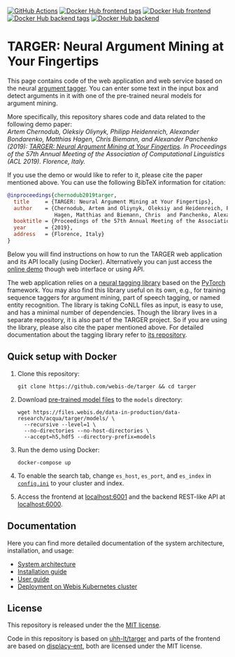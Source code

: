 [![GitHub Actions](https://img.shields.io/github/workflow/status/webis-de/targer/Docker%20build?style=flat-square)](https://github.com/webis-de/targer/actions?query=workflow%3A%22Docker+build%22)
[![Docker Hub frontend tags](https://img.shields.io/docker/v/webis/targer-frontend?style=flat-square&label=frontend+version)](https://hub.docker.com/repository/docker/webis/targer-frontend/tags)
[![Docker Hub frontend](https://img.shields.io/docker/pulls/webis/targer-frontend?style=flat-square&label=frontend+pulls)](https://hub.docker.com/repository/docker/webis/targer-frontend)
[![Docker Hub backend tags](https://img.shields.io/docker/v/webis/targer-backend?style=flat-square&label=backend+version)](https://hub.docker.com/repository/docker/webis/targer-backend/tags)
[![Docker Hub backend](https://img.shields.io/docker/pulls/webis/targer-backend?style=flat-square&label=backend+pulls)](https://hub.docker.com/repository/docker/webis/targer-backend)

# TARGER: Neural Argument Mining at Your Fingertips

This page contains code of the web application and web service based on the neural [argument tagger](http://github.com/achernodub/targer).
You can enter some text in the input box and detect arguments in it with one of the pre-trained neural models for argument mining. 

More specifically, this repository shares code and data related to the following demo paper:  
*Artem Chernodub, Oleksiy Oliynyk, Philipp Heidenreich, Alexander Bondarenko, Matthias Hagen, 
Chris Biemann, and Alexander Panchenko (2019):
[TARGER: Neural Argument Mining at Your Fingertips](https://webis.de/publications.html#bondarenko_2019b). 
In Proceedings of the 57th Annual Meeting of the Association of Computational Linguistics (ACL 2019). Florence, Italy.*

If you use the demo or would like to refer to it, please cite the paper mentioned above. 
You can use the following BibTeX information for citation: 

```bibtex
@inproceedings{chernodub2019targer,
  title     = {TARGER: Neural Argument Mining at Your Fingertips},
  author    = {Chernodub, Artem and Oliynyk, Oleksiy and Heidenreich, Philipp and Bondarenko, Alexander and 
               Hagen, Matthias and Biemann, Chris  and Panchenko, Alexander},
  booktitle = {Proceedings of the 57th Annual Meeting of the Association of Computational Linguistics (ACL'2019)},
  year      = {2019},
  address   = {Florence, Italy}
}
```

Below you will find instructions on how to run the TARGER web application and its API locally (using Docker).
Alternatively you can just access the [online demo](https://demo.webis.de/targer) though web interface or using API. 

The web application relies on a [neural tagging library](http://github.com/achernodub/targer) based on the [PyTorch](https://pytorch.org) framework. 
You may also find this library useful on its own, e.g., for training sequence taggers for argument mining, part of speech tagging, or named entity recognition.
The library is taking CoNLL files as input, is easy to use, and has a minimal number of dependencies.
Though the library lives in a separate repository, it is also part of the TARGER project.
So if you are using the library, please also cite the paper mentioned above.
For detailed documentation about the tagging library refer to [its repository](http://github.com/achernodub/targer).

## Quick setup with Docker

1. Clone this repository:

    ```shell script
    git clone https://github.com/webis-de/targer && cd targer
    ```

1. Download [pre-trained model files](https://files.webis.de/data-in-production/data-research/acqua/targer/models/) to the `models` directory:

    ```shell script
    wget https://files.webis.de/data-in-production/data-research/acqua/targer/models/ \
      --recursive --level=1 \
      --no-directories --no-host-directories \
      --accept=h5,hdf5 --directory-prefix=models
    ```

1. Run the demo using Docker:

    ```shell script
    docker-compose up
    ```
   
1. To enable the search tab, change `es_host`, `es_port`, and `es_index` in [`config.ini`](frontend/config.ini) to your cluster and index.

1. Access the frontend at [localhost:6001](http://localhost:6001) and the backend REST-like API at [localhost:6000](http://localhost:6000).

## Documentation

Here you can find more detailed documentation of the system architecture, installation, and usage:

* [System architecture](documentation/system-architecture.md)
* [Installation guide](documentation/installation-guide.md)
* [User guide](documentation/user-guide.md)
* [Deployment on Webis Kubernetes cluster](https://git.webis.de/code-generic/code-admin-knowledge-base/-/tree/master/services/targer)

## License

This repository is released under the  the [MIT license](LICENSE).

Code in this repository is based on [uhh-lt/targer](https://github.com/uhh-lt/targer) and parts of the frontend are based on [displacy-ent](https://github.com/explosion/displacy-ent), both are licensed under the MIT license. 
